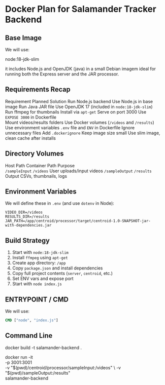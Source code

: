 # Docker Plan for Salamander Tracker Backend

## Base Image
We will use:

node:18-jdk-slim

it includes Node.js and OpenJDK (java) in a small Debian imagem ideal for running both the Express server and the JAR processor.

## Requirements Recap

Requirement                     Planned Solution 
Run Node.js backend             Use Node.js in base image
Run Java JAR file               Use OpenJDK 17 (included in `node:18-jdk-slim`)
Run ffmpeg for thumbnails       Install via `apt-get`
Serve on port 3000              Use `EXPOSE 3000` in Dockerfile     
Mount videos/results folders    Use Docker volumes (`/videos` and `/results`)
Use environment variables       `.env` file and `ENV` in Dockerfile
Ignore unnecessary files        Add `.dockerignore`
Keep image size small           Use slim image, clean cache after installs

## Directory Volumes

Host Path               Container Path          Purpose    
`/sampleInput`          `/videos`               User uploads/input videos
`/sampleOutput`         `/results`              Output CSVs, thumbnails, logs

## Environment Variables

We will define these in `.env` (and use `dotenv` in Node):

```env
VIDEO_DIR=/videos
RESULTS_DIR=/results
JAR_PATH=/app/centroid/processor/target/centroid-1.0-SNAPSHOT-jar-with-dependencies.jar
```

## Build Strategy

1. Start with `node:18-jdk-slim`
2. Install `ffmpeg` using `apt-get`
3. Create app directory: `/app`
4. Copy `package.json` and install dependencies
5. Copy full project contents (`server`, `centroid`, etc.)
6. Set ENV vars and expose port
7. Start with `node index.js`


## ENTRYPOINT / CMD

We will use:

```dockerfile
CMD ["node", "index.js"]
```

## Command Line

docker build -t salamander-backend .

docker run -it \
  -p 3001:3001 \
  -v "$(pwd)/centroid/processor/sampleInput:/videos" \
  -v "$(pwd)/sampleOutput:/results" \
  salamander-backend